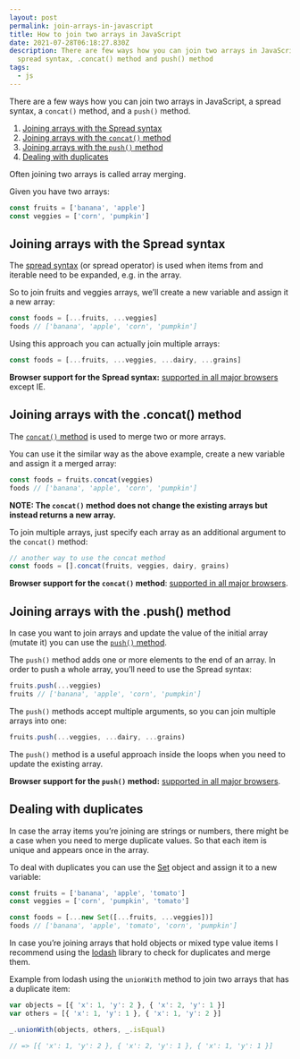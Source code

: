 ```yaml
---
layout: post
permalink: join-arrays-in-javascript
title: How to join two arrays in JavaScript
date: 2021-07-28T06:18:27.830Z
description: There are few ways how you can join two arrays in JavaScript,
  spread syntax, .concat() method and push() method
tags:
  - js
---
```


There are a few ways how you can join two arrays in JavaScript, a spread syntax, a `concat()` method, and a `push()` method.

1. [Joining arrays with the Spread syntax](#joining-arrays-with-the-spread-syntax)
2. [Joining arrays with the `concat()` method](#joining-arrays-with-the-concat-method)
3. [Joining arrays with the `push()` method](#joining-arrays-with-the-push-method)
4. [Dealing with duplicates](#dealing-with-duplicates)

Often joining two arrays is called array merging.

Given you have two arrays:

```javascript
const fruits = ['banana', 'apple']
const veggies = ['corn', 'pumpkin']
```

## Joining arrays with the Spread syntax

The [spread syntax](https://developer.mozilla.org/en-US/docs/Web/JavaScript/Reference/Operators/Spread_syntax) (or spread operator) is used when items from and iterable need to be expanded, e.g. in the array.

So to join fruits and veggies arrays, we’ll create a new variable and assign it a new array:

```javascript
const foods = [...fruits, ...veggies]
foods // ['banana', 'apple', 'corn', 'pumpkin']
```

Using this approach you can actually join multiple arrays:

```javascript
const foods = [...fruits, ...veggies, ...dairy, ...grains]
```

**Browser support for the Spread syntax:** [supported in all major browsers](https://caniuse.com/mdn-javascript_operators_spread_spread_in_arrays) except IE.

## Joining arrays with the .concat() method

The [`concat()` method](https://developer.mozilla.org/en-US/docs/Web/JavaScript/Reference/Global_Objects/Array/concat) is used to merge two or more arrays.

You can use it the similar way as the above example, create a new variable and assign it a merged array:

```javascript
const foods = fruits.concat(veggies)
foods // ['banana', 'apple', 'corn', 'pumpkin']
```

**NOTE: The `concat()` method does not change the existing arrays but instead returns a new array.**

To join multiple arrays, just specify each array as an additional argument to the `concat()` method:

```javascript
// another way to use the concat method
const foods = [].concat(fruits, veggies, dairy, grains)
```

**Browser support for the `concat()` method**: [supported in all major browsers](https://caniuse.com/mdn-javascript_builtins_array_concat).

## Joining arrays with the .push() method

In case you want to join arrays and update the value of the initial array (mutate it) you can use the [`push()` method](https://developer.mozilla.org/en-US/docs/Web/JavaScript/Reference/Global_Objects/Array/push).

The `push()` method adds one or more elements to the end of an array. In order to push a whole array, you’ll need to use the Spread syntax:

```javascript
fruits.push(...veggies)
fruits // ['banana', 'apple', 'corn', 'pumpkin']
```

The `push()` methods accept multiple arguments, so you can join multiple arrays into one:

```javascript
fruits.push(...veggies, ...dairy, ...grains)
```

The `push()` method is a useful approach inside the loops when you need to update the existing array.

**Browser support for the `push()` method:** [supported in all major browsers](https://caniuse.com/mdn-javascript_builtins_array_push).

## Dealing with duplicates

In case the array items you’re joining are strings or numbers, there might be a case when you need to merge duplicate values. So that each item is unique and appears once in the array.

To deal with duplicates you can use the [Set](https://developer.mozilla.org/en-US/docs/Web/JavaScript/Reference/Global_Objects/Set/Set) object and assign it to a new variable:

```javascript
const fruits = ['banana', 'apple', 'tomato']
const veggies = ['corn', 'pumpkin', 'tomato']

const foods = [...new Set([...fruits, ...veggies])]
foods // ['banana', 'apple', 'tomato', 'corn', 'pumpkin']
```

In case you’re joining arrays that hold objects or mixed type value items I recommend using the [lodash](https://lodash.com/docs/4.17.15#unionWith) library to check for duplicates and merge them.

Example from lodash using the `unionWith` method to join two arrays that has a duplicate item:

```javascript
var objects = [{ 'x': 1, 'y': 2 }, { 'x': 2, 'y': 1 }]
var others = [{ 'x': 1, 'y': 1 }, { 'x': 1, 'y': 2 }]

_.unionWith(objects, others, _.isEqual)

// => [{ 'x': 1, 'y': 2 }, { 'x': 2, 'y': 1 }, { 'x': 1, 'y': 1 }]
```
